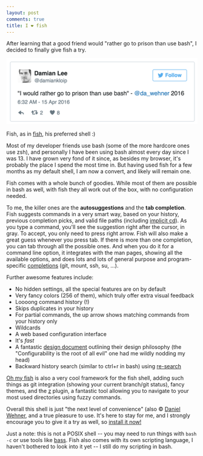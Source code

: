 ```yaml
---
layout: post
comments: true
title: I ❤️ fish 
---
```


After learning that a good friend would "rather go to prison than use bash", I decided to finally give fish a try.

![twitter post](/blog/assets/prison.png)

Fish, as in [fish](https://fishshell.com), his preferred shell :)

Most of my developer friends use bash (some of the more hardcore ones use zsh), and personally I have been using bash almost every day since I was 13. I have grown very fond of it since, as besides my browser, it's probably the place I spend the most time in. But having used fish for a few months as my default shell, I am now a convert, and likely will remain one.

Fish comes with a whole bunch of goodies. While most of them are possible in bash as well, with fish they all work out of the box, with no configuration needed.

To me, the killer ones are the **autosuggestions** and the **tab completion**. Fish suggests commands in a very smart way, based on your history, previous completion picks, and valid file paths (including [implicit cd](https://github.com/fish-shell/fish-shell/issues/22)). As you type a command, you'll see the suggestion right after the cursor, in gray. To accept, you only need to press right arrow. Fish will also make a great guess whenever you press tab. If there is more than one completion, you can tab through all the possible ones. And when you do it for a command line option, it integrates with the man pages, showing all the available options, and does lots and lots of general purpose and program-specific [completions](http://fishshell.com/docs/current/index.html#completion) (git, mount, ssh, su, ...).

Further awesome features include:

- No hidden settings, all the special features are on by default
- Very fancy colors (256 of them), which truly offer extra visual feedback
- Loooong command history (!)
- Skips duplicates in your history
- For partial commands, the up arrow shows matching commands from your history only
- Wildcards
- A web based configuration interface
- It's *fast*
- A fantastic [design document](http://fishshell.com/docs/current/design.html) outlining their design philosophy (the "Configurability is the root of all evil" one had me wildly nodding my head)
- Backward history search (similar to ctrl+r in bash) using [re-search](https://github.com/jbonjean/re-search)

[Oh my fish](https://github.com/oh-my-fish/oh-my-fish) is also a very cool framework for the fish shell, adding such things as git integration (showing your current branch/git status), fancy themes, and the [z](https://github.com/rupa/z) plugin, a fantastic tool allowing you to navigate to your most used directories using fuzzy commands.

Overall this shell is just "the next level of convenience" (also © [Daniel Wehner](https://twitter.com/da_wehner/status/598589852888801282), and a true pleasure to use. It's here to stay for me, and I strongly encourage you to give it a try as well, so [install it now!](https://fishshell.com/#platform_tabs)

Just a note: this is not a POSIX shell -- you may need to run things with `bash -c` or use tools like [bass](https://github.com/edc/bass). Fish also comes with its own scripting language, I haven't bothered to look into it yet -- I still do my scripting in bash.
